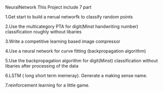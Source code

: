 NeuralNetwork
This Project include 7 part

1.Get start to build a nerual networfk to classify random points

2.Use the multicategory PTA for digit(Minst handwriting number) classification roughly without libaries

3.Write a competitive learning based image compressor

4.Use a neural network for curve fitting (backpropagation algorithm)

5.Use the backpropagation algorithm for digit(Minst) classification without libaries after processing of the data

6.LSTM ( long short term memeray). Generate a making sense name.

7.reinforcement learning for a little game.
